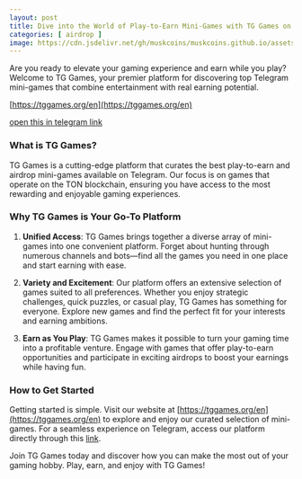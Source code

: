 ```yaml
---
layout: post
title: Dive into the World of Play-to-Earn Mini-Games with TG Games on Telegram!
categories: [ airdrop ]
image: https://cdn.jsdelivr.net/gh/muskcoins/muskcoins.github.io/assets/images/telegram-game-logo.png
---
```

Are you ready to elevate your gaming experience and earn while you play? Welcome to TG Games, your premier platform for discovering top Telegram mini-games that combine entertainment with real earning potential. 

 [https://tggames.org/en](https://tggames.org/en)
 
 [open this in telegram link](https://t.me/tgGameCenterBot/tggame)

### What is TG Games?

TG Games is a cutting-edge platform that curates the best play-to-earn and airdrop mini-games available on Telegram. Our focus is on games that operate on the TON blockchain, ensuring you have access to the most rewarding and enjoyable gaming experiences.

### Why TG Games is Your Go-To Platform

1. **Unified Access**: TG Games brings together a diverse array of mini-games into one convenient platform. Forget about hunting through numerous channels and bots—find all the games you need in one place and start earning with ease.

2. **Variety and Excitement**: Our platform offers an extensive selection of games suited to all preferences. Whether you enjoy strategic challenges, quick puzzles, or casual play, TG Games has something for everyone. Explore new games and find the perfect fit for your interests and earning ambitions.

3. **Earn as You Play**: TG Games makes it possible to turn your gaming time into a profitable venture. Engage with games that offer play-to-earn opportunities and participate in exciting airdrops to boost your earnings while having fun.

### How to Get Started

Getting started is simple. Visit our website at [https://tggames.org/en](https://tggames.org/en) to explore and enjoy our curated selection of mini-games. For a seamless experience on Telegram, access our platform directly through this [link](https://t.me/tgGameCenterBot/tggame).

Join TG Games today and discover how you can make the most out of your gaming hobby. Play, earn, and enjoy with TG Games!